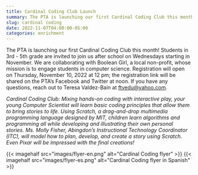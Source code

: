 ```yaml
--- 
title: Cardinal Coding Club Launch
summary: The PTA is launching our first Cardinal Coding Club this month.
slug: cardinal coding
date: 2022-11-07T04:00:00-05:00
categories: enrichment
---
```


The PTA is launching our first Cardinal Coding Club this month! Students in 3rd - 5th grade are invited to join us after school on Wednesdays starting in November. We are collaborating with Boolean Girl, a local non-profit, whose mission is to engage students in computer science. Registration will open on Thursday, November 10, 2022 at 12 pm; the registration link will be shared on the PTA’s Facebook and Twitter at noon. If you have any questions, reach out to Teresa Valdez-Bain at ftvedu@yahoo.com.

*Cardinal Coding Club: Mixing hands-on coding with interactive play, your young Computer Scientist will learn basic coding principles that allow them to bring stories to life. Using Scratch, a drag-and-drop multimedia programming language designed by MIT, children learn algorithms and programming all while developing and illustrating their own personal stories. Ms. Molly Fisher, Abingdon’s Instructional Technology Coordinator (ITC), will model how to plan, develop, and create a story using Scratch. Even Pixar will be impressed with the final creations!*

{{< imagehalf src="images/flyer-en.png" alt="Cardinal Coding flyer" >}}
{{< imagehalf src="images/flyer-es.png" alt="Cardinal Coding flyer in Spanish" >}}